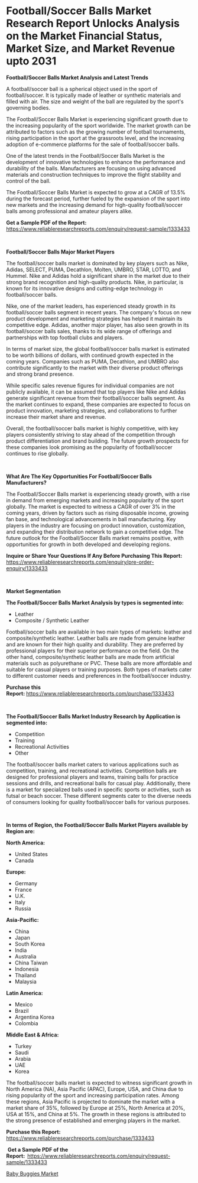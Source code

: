 <p><h1>Football/Soccer Balls Market Research Report Unlocks Analysis on the Market Financial Status, Market Size, and Market Revenue upto 2031</h1></p><p><strong>Football/Soccer Balls Market Analysis and Latest Trends</strong></p>
<p><p>A football/soccer ball is a spherical object used in the sport of football/soccer. It is typically made of leather or synthetic materials and filled with air. The size and weight of the ball are regulated by the sport's governing bodies.</p><p>The Football/Soccer Balls Market is experiencing significant growth due to the increasing popularity of the sport worldwide. The market growth can be attributed to factors such as the growing number of football tournaments, rising participation in the sport at the grassroots level, and the increasing adoption of e-commerce platforms for the sale of football/soccer balls.</p><p>One of the latest trends in the Football/Soccer Balls Market is the development of innovative technologies to enhance the performance and durability of the balls. Manufacturers are focusing on using advanced materials and construction techniques to improve the flight stability and control of the ball.</p><p>The Football/Soccer Balls Market is expected to grow at a CAGR of 13.5% during the forecast period, further fueled by the expansion of the sport into new markets and the increasing demand for high-quality football/soccer balls among professional and amateur players alike.</p></p>
<p><strong>Get a Sample PDF of the Report:&nbsp;</strong> <a href="https://www.reliableresearchreports.com/enquiry/request-sample/1333433">https://www.reliableresearchreports.com/enquiry/request-sample/1333433</a></p>
<p>&nbsp;</p>
<p><strong>Football/Soccer Balls Major Market Players</strong></p>
<p><p>The football/soccer balls market is dominated by key players such as Nike, Adidas, SELECT, PUMA, Decathlon, Molten, UMBRO, STAR, LOTTO, and Hummel. Nike and Adidas hold a significant share in the market due to their strong brand recognition and high-quality products. Nike, in particular, is known for its innovative designs and cutting-edge technology in football/soccer balls.</p><p>Nike, one of the market leaders, has experienced steady growth in its football/soccer balls segment in recent years. The company's focus on new product development and marketing strategies has helped it maintain its competitive edge. Adidas, another major player, has also seen growth in its football/soccer balls sales, thanks to its wide range of offerings and partnerships with top football clubs and players.</p><p>In terms of market size, the global football/soccer balls market is estimated to be worth billions of dollars, with continued growth expected in the coming years. Companies such as PUMA, Decathlon, and UMBRO also contribute significantly to the market with their diverse product offerings and strong brand presence.</p><p>While specific sales revenue figures for individual companies are not publicly available, it can be assumed that top players like Nike and Adidas generate significant revenue from their football/soccer balls segment. As the market continues to expand, these companies are expected to focus on product innovation, marketing strategies, and collaborations to further increase their market share and revenue.</p><p>Overall, the football/soccer balls market is highly competitive, with key players consistently striving to stay ahead of the competition through product differentiation and brand building. The future growth prospects for these companies look promising as the popularity of football/soccer continues to rise globally.</p></p>
<p>&nbsp;</p>
<p><strong>What Are The Key Opportunities For Football/Soccer Balls Manufacturers?</strong></p>
<p><p>The Football/Soccer Balls market is experiencing steady growth, with a rise in demand from emerging markets and increasing popularity of the sport globally. The market is expected to witness a CAGR of over 3% in the coming years, driven by factors such as rising disposable income, growing fan base, and technological advancements in ball manufacturing. Key players in the industry are focusing on product innovation, customization, and expanding their distribution network to gain a competitive edge. The future outlook for the Football/Soccer Balls market remains positive, with opportunities for growth in both developed and developing regions.</p></p>
<p><strong>Inquire or Share Your Questions If Any Before Purchasing This Report:</strong> <a href="https://www.reliableresearchreports.com/enquiry/pre-order-enquiry/1333433">https://www.reliableresearchreports.com/enquiry/pre-order-enquiry/1333433</a></p>
<p>&nbsp;</p>
<p><strong>Market Segmentation</strong></p>
<p><strong>The Football/Soccer Balls Market Analysis by types is segmented into:</strong></p>
<p><ul><li>Leather</li><li>Composite / Synthetic Leather</li></ul></p>
<p><p>Football/soccer balls are available in two main types of markets: leather and composite/synthetic leather. Leather balls are made from genuine leather and are known for their high quality and durability. They are preferred by professional players for their superior performance on the field. On the other hand, composite/synthetic leather balls are made from artificial materials such as polyurethane or PVC. These balls are more affordable and suitable for casual players or training purposes. Both types of markets cater to different customer needs and preferences in the football/soccer industry.</p></p>
<p><strong>Purchase this Report:&nbsp;</strong><a href="https://www.reliableresearchreports.com/purchase/1333433">https://www.reliableresearchreports.com/purchase/1333433</a></p>
<p>&nbsp;</p>
<p><strong>The Football/Soccer Balls Market Industry Research by Application is segmented into:</strong></p>
<p><ul><li>Competition</li><li>Training</li><li>Recreational Activities</li><li>Other</li></ul></p>
<p><p>The football/soccer balls market caters to various applications such as competition, training, and recreational activities. Competition balls are designed for professional players and teams, training balls for practice sessions and drills, and recreational balls for casual play. Additionally, there is a market for specialized balls used in specific sports or activities, such as futsal or beach soccer. These different segments cater to the diverse needs of consumers looking for quality football/soccer balls for various purposes.</p></p>
<p>&nbsp;</p>
<p><strong>In terms of Region, the Football/Soccer Balls Market Players available by Region are:</strong></p>
<p>
    <p> <strong> North America: </strong>
        <ul>
            <li>United States</li>
            <li>Canada</li>
        </ul>
        </p> 
    <p> <strong> Europe: </strong>
        <ul>
            <li>Germany</li>
            <li>France</li>
            <li>U.K.</li>
            <li>Italy</li>
            <li>Russia</li>
        </ul>
        </p> 
    <p> <strong> Asia-Pacific: </strong>
        <ul>
            <li>China</li>
            <li>Japan</li>
            <li>South Korea</li>
            <li>India</li>
            <li>Australia</li>
            <li>China Taiwan</li>
            <li>Indonesia</li>
            <li>Thailand</li>
            <li>Malaysia</li>
        </ul>
        </p> 
    <p> <strong> Latin America: </strong>
        <ul>
            <li>Mexico</li>
            <li>Brazil</li>
            <li>Argentina Korea</li>
            <li>Colombia</li>
        </ul>
        </p> 
    <p> <strong> Middle East & Africa: </strong>
        <ul>
            <li>Turkey</li>
            <li>Saudi</li>
            <li>Arabia</li>
            <li>UAE</li>
            <li>Korea</li>
        </ul>
    </p>
    </p>
<p><p>The football/soccer balls market is expected to witness significant growth in North America (NA), Asia Pacific (APAC), Europe, USA, and China due to rising popularity of the sport and increasing participation rates. Among these regions, Asia Pacific is projected to dominate the market with a market share of 35%, followed by Europe at 25%, North America at 20%, USA at 15%, and China at 5%. The growth in these regions is attributed to the strong presence of established and emerging players in the market.</p></p>
<p><strong>Purchase this Report: </strong><a href="https://www.reliableresearchreports.com/purchase/1333433">https://www.reliableresearchreports.com/purchase/1333433</a></p>
<p>&nbsp;<strong>Get a Sample PDF of the Report:&nbsp;&nbsp;</strong><a href="https://www.reliableresearchreports.com/enquiry/request-sample/1333433">https://www.reliableresearchreports.com/enquiry/request-sample/1333433</a></p>
<p><strong></strong></p>
<p><p><a href="https://github.com/marloy8/Market-Research-Report-List-3/blob/main/baby-buggies-market.md">Baby Buggies Market</a></p></p>